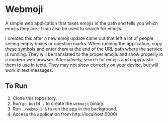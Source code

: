 # Webmoji

A simple web application that takes emojis in the path and tells you which emojis they are.
It can also be used to search for emojis.

I created this after a new emoji update came out that left a lot of people seeing empty boxes or question marks.
When running the application, copy these symbols and enter them at the end of the URL path where the service is running.
They will be translated to the proper emojis and show properly in a modern web browser.
Alternatively, search for emojis and copy/paste them to use in texts.
They may not show correctly on your device, but will work in text messages.

## To Run
1. Clone this repository.
2. Run `go build .` to create the `webmoji` binary.
3. Run `./webmoji &` to run the app in the background.
4. Access the application from http://localhost:5000/

